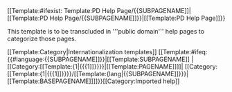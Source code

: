 <noinclude>
[[Template:#ifexist: Template:PD Help Page/{{SUBPAGENAME]]|[[Template:PD Help Page/{{SUBPAGENAME]]}}|[[Template:PD Help Page]]}}

This template is to be transcluded in '''public domain''' help pages to categorize those pages.

[[Template:Category|Internationalization templates]]
</noinclude>
[[Template:#ifeq: {{#language:{{SUBPAGENAME]]}}|[[Template:SUBPAGENAME]] |
[[Category:[[Template:{1|<nowiki>{{{1]]}</nowiki>}}}|[[Template:PAGENAME]]]]|
[[Category:[[Template:{1|<nowiki>{{{1]]}</nowiki>}}}/[[Template:{lang|{{SUBPAGENAME]]}}}|[[Template:BASEPAGENAME]]]]}}<noinclude>[[Category:Imported help]]</noinclude>

